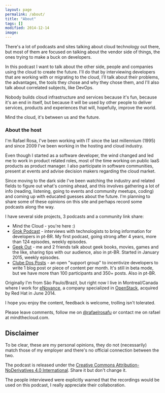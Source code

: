 ```yaml
---
layout: page
permalink: /about/
title: "About"
tags: []
modified: 2014-12-14
image:
---
```


There's a lot of podcasts and sites talking about cloud technology out there, but most of them are focused on talking about the vendor side of things, the ones trying to make a buck on developers.

In this podcast I want to talk about the other side, people and companies using the cloud to create the future. I'll do that by interviewing developers that are working with or migrating to the cloud, I'll talk about their problems, the advantages, the tools they chose and why they chose them, and I'll also talk about correlated subjects, like DevOps.

Nobody builds cloud infrastructure and services because it's fun, because it's an end in itself, but because it will be used by other people to deliver services, products and experiences that will, hopefully, improve the world.

Mind the cloud, it's between us and the future.


### About the host
I'm Rafael Rosa, I've been working with IT since the last millennium (1995) and since 2009 I've been working in the hosting and cloud industry.

Even though I started as a software developer, the wind changed and led me to work in product related roles, most of the time working on public IaaS products as product manager. I also participate in software communities, present at events and advise decision makers regarding the cloud market.

Since moving to the dark side I've been watching the industry and related fields to figure out what's coming ahead, and this involves gathering a lot of info (reading, listening, going to events and community meetups, coding) and coming up with educated guesses about the future. I'm planning to share some of these opinions on this site and perhaps record some podcasts along the way.

I have several side projects, 3 podcasts and a community link share:

* Mind the Cloud - you're here :)
* [Grok Podcast](http://grokpodcast.com) - interviews with technologists to bring information for developers in pt-BR. My first podcast, going strong after 4 years, more than 124 episodes, weekly episodes.
* [Geek Out](http://geekout.fm) - me and 2 friends talk about geek books, movies, games and the like, sharing tips with our audience, also in pt-BR. Started in January 2015, weekly episodes.
* [Clube Dos Posts](https://twitter.com/clubedosposts) - an open "support group" to incentivize developers to write 1 blog post or piece of content per month. It's still in beta mode, but we have more than 100 participants and 350+ posts. Also in pt-BR.

Originally I'm from São Paulo/Brazil, but right now I live in Montreal/Canada where I work for [eNovance](http://enovance.com), a company specialized in [OpenStack](http://openstack.org), acquired by Red Hat in June 2014.

I hope you enjoy the content, feedback is welcome, trolling isn't tolerated.

Please leave comments, follow me on [@rafaelrosafu](https://twitter.com/rafaelrosafu) or contact me on rafael at mindthecloud.com.

## Disclaimer

To be clear, these are my personal opinions, they do not (necessarily) match those of my employer and there's no official connection between the two.

The podcast is released under the [Creative Commons Attribution-NoDerivatives 4.0 International](https://creativecommons.org/licenses/by-nd/4.0/). Share it but don't change it.

The people interviewed were explicitly warned that the recordings would be used on this podcast, I really appreciate their collaboration.
